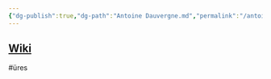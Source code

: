 ```yaml
---
{"dg-publish":true,"dg-path":"Antoine Dauvergne.md","permalink":"/antoine-dauvergne/"}
---
```


## [Wiki](https://www.wikiwand.com/en/Antoine_Dauvergne)

#üres 